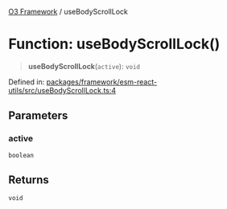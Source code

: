 [O3 Framework](../API.md) / useBodyScrollLock

# Function: useBodyScrollLock()

> **useBodyScrollLock**(`active`): `void`

Defined in: [packages/framework/esm-react-utils/src/useBodyScrollLock.ts:4](https://github.com/UjjawalPrabhat/openmrs-esm-core/blob/main/packages/framework/esm-react-utils/src/useBodyScrollLock.ts#L4)

## Parameters

### active

`boolean`

## Returns

`void`

